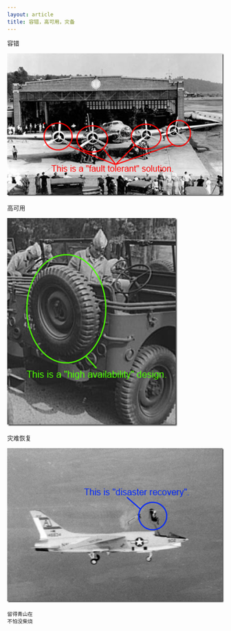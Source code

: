 ```yaml
---
layout: article
title: 容错，高可用，灾备
---
```


容错

![](/images/FaultTolerant.png)


高可用

![](/images/HighAvailability.png)



灾难恢复

![](/images/DisasterRecovery.png)


```
留得青山在
不怕没柴烧
```